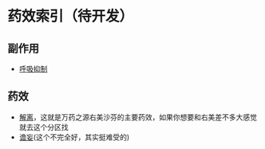 ﻿# 药效索引（待开发）
## 副作用
- [呼吸抑制](Respiratory-Depression)
## 药效
- [解离](/drug_effect/dissociate)，这就是万药之源右美沙芬的主要药效，如果你想要和右美差不多大感觉就去这个分区找
- [谵妄](/drug_effect/delirium)(这个不完全好，其实挺难受的)
